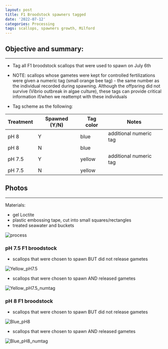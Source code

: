 ```yaml
---
layout: post
title: F1 Broodstock spawners tagged
date: '2022-07-12'
categories: Processing
tags: scallops, spawners growth, Milford
---
```


## Objective and summary:
----------
- Tag all F1 broodstock scallops that were used to spawn on July 6th

- NOTE: scallops whose gametes were kept for controlled fertilizations were given a numeric tag (small orange bee tag) - the same number as the individual recorded during spawning. Although
the offpsring did not survive (Vibrio outbreak in algae culture), these tags can provide critical information if/when we reattempt with these individuals

- Tag scheme as the following:

| Treatment  | Spawned (Y/N) |Tag color     |   Notes                 |  
| ------     | -----------   | -----------  |  ----------             |
| pH 8       | Y             |    blue      |  additional numeric tag |
| pH 8       | N             |    blue      |                         |
| pH 7.5     | Y             |    yellow    |  additional numeric tag |
| pH 7.5     | N             |    yellow    |                         |


## Photos
----------

Materials:
- gel Loctite
- plastic embossing tape, cut into small squares/rectangles
- treated seawater and buckets

![process](https://samgurr.github.io/SamJGurr_Lab_Notebook/images/pretagged_F1_spawners.jpg "process")

### pH 7.5 F1 broodstock

* scallops that were chosen to spawn BUT did not release gametes

![Yellow_pH7.5](https://samgurr.github.io/SamJGurr_Lab_Notebook/images/pH7.5__F1_spawners.jpg "Yellow_pH7.5")


* scallops that were chosen to spawn AND released gametes

![Yellow_pH7.5_numtag](https://samgurr.github.io/SamJGurr_Lab_Notebook/images/pH7.5_F1_spawners_numtag.jpg "Yellow_pH7.5_numtag")



### pH 8 F1 broodstock


* scallops that were chosen to spawn BUT did not release gametes

![Blue_pH8](https://samgurr.github.io/SamJGurr_Lab_Notebook/images/pH8_F1_spawners.jpg "Blue_pH8")


* scallops that were chosen to spawn AND released gametes

![Blue_pH8_numtag](https://samgurr.github.io/SamJGurr_Lab_Notebook/images/pH8_F1_spawners_numtag.jpg "Blue_pH8_numtag")

